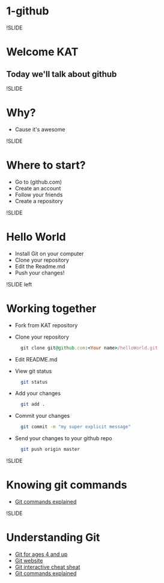 # 1-github

!SLIDE

# Welcome KAT

## Today we'll talk about github

!SLIDE

# Why?
 * Cause it's awesome

!SLIDE
# Where to start?
 * Go to (github.com)
 * Create an account
 * Follow your friends
 * Create a repository

!SLIDE
# Hello World 
 * Install Git on your computer 
 * Clone your repository
 * Edit the Readme.md
 * Push your changes!

!SLIDE left
# Working together
 * Fork from KAT repository
 * Clone your repository 

   ``` ruby
     git clone git@github.com:<Your name>/helloWorld.git
   ```
 * Edit README.md 
 * View git status

   ``` bash
     git status
   ```
 * Add your changes

   ``` bash
     git add .
   ```
 * Commit your changes

   ``` bash
     git commit -m "my super explicit message"
   ```
 * Send your changes to your github repo

   ``` bash
     git push origin master
   ```
 
!SLIDE
# Knowing git commands
 * [Git commands explained](http://www-cs-students.stanford.edu/~blynn/gitmagic/intl/fr/)

!SLIDE
# Understanding Git
 * [Git for ages 4 and up](http://www.youtube.com/watch?v=1ffBJ4sVUb4)
 * [Git website](http://git-scm.com/)
 * [Git interactive cheat sheat](http://ndpsoftware.com/git-cheatsheet.html)
 * [Git commands explained](http://www-cs-students.stanford.edu/~blynn/gitmagic/intl/fr/)
